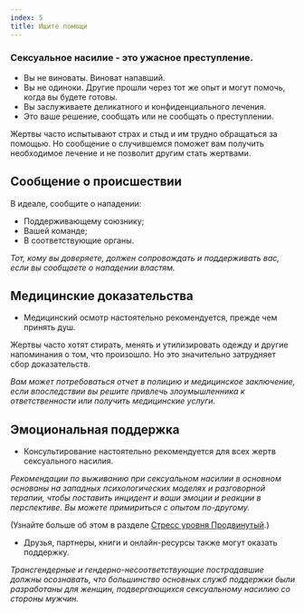 ```yaml
---
index: 5
title: Ищите помощи
---
```

### Сексуальное насилие - это ужасное преступление.

*   Вы не виноваты. Виноват напавший.
*   Вы не одиноки. Другие прошли через тот же опыт и могут помочь, когда вы будете готовы.
* Вы заслуживаете деликатного и конфиденциального лечения.
*   Это ваше решение, сообщать или не сообщать о преступлении.

Жертвы часто испытывают страх и стыд и им трудно обращаться за помощью. Но сообщение о случившемся поможет вам получить необходимое лечение и не позволит другим стать жертвами.

## Сообщение о происшествии

В идеале, сообщите о нападении:

*   Поддерживающему союзнику;
*   Вашей команде;
*   В соответствующие органы.

*Тот, кому вы доверяете, должен сопровождать и поддерживать вас, если вы сообщаете о нападении властям.*

## Медицинские доказательства

*   Медицинский осмотр настоятельно рекомендуется, прежде чем принять душ.

Жертвы часто хотят стирать, менять и утилизировать одежду и другие напоминания о том, что произошло. Но это значительно затрудняет сбор доказательств.

*Вам может потребоваться отчет в полицию и медицинское заключение, если впоследствии вы решите привлечь злоумышленника к ответственности или получить медицинские услуги.*

## Эмоциональная поддержка

*   Консультирование настоятельно рекомендуется для всех жертв сексуального насилия.

*Рекомендации по выживанию при сексуальном насилии в основном основаны
на западных психологических моделях и разговорной терапии, чтобы поставить инцидент
и ваши эмоции и реакции в перспективе. Вы можете примириться с опытом по-другому.*

(Узнайте больше об этом в разделе [Стресс уровня Продвинутый](umbrella://stress/stress/advanced).)

* Друзья, партнеры, книги и онлайн-ресурсы также могут оказать поддержку.

*Трансгендерные и гендерно-несоответствующие пострадавшие должны осознавать, что большинство основных служб поддержки были разработаны для женщин, подвергающихся сексуальному насилию со стороны мужчин.*
